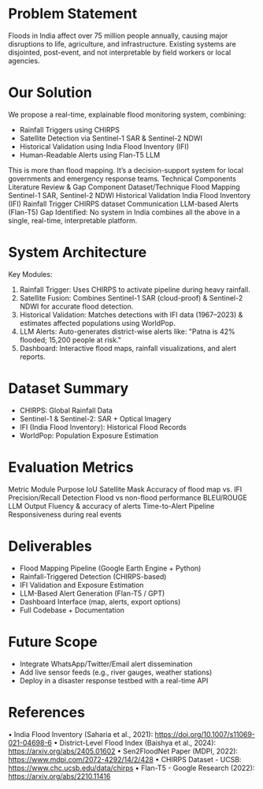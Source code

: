 # Problem Statement
Floods in India affect over 75 million people annually, causing major disruptions to life, agriculture, and infrastructure. Existing systems are disjointed, post-event, and not interpretable by field workers or local agencies.
# Our Solution
We propose a real-time, explainable flood monitoring system, combining:
- Rainfall Triggers using CHIRPS
- Satellite Detection via Sentinel-1 SAR & Sentinel-2 NDWI
- Historical Validation using India Flood Inventory (IFI)
- Human-Readable Alerts using Flan-T5 LLM

This is more than flood mapping. It’s a decision-support system for local governments and emergency response teams.
Technical Components
Literature Review & Gap
Component	Dataset/Technique
Flood Mapping	Sentinel-1 SAR, Sentinel-2 NDWI
Historical Validation	India Flood Inventory (IFI)
Rainfall Trigger	CHIRPS dataset
Communication	LLM-based Alerts (Flan-T5)
Gap Identified: No system in India combines all the above in a single, real-time, interpretable platform.
# System Architecture
Key Modules:
1. Rainfall Trigger: Uses CHIRPS to activate pipeline during heavy rainfall.
2. Satellite Fusion: Combines Sentinel-1 SAR (cloud-proof) & Sentinel-2 NDWI for accurate flood detection.
3. Historical Validation: Matches detections with IFI data (1967–2023) & estimates affected populations using WorldPop.
4. LLM Alerts: Auto-generates district-wise alerts like: "Patna is 42% flooded; 15,200 people at risk."
5. Dashboard: Interactive flood maps, rainfall visualizations, and alert reports.
# Dataset Summary
- CHIRPS: Global Rainfall Data
- Sentinel-1 & Sentinel-2: SAR + Optical Imagery
- IFI (India Flood Inventory): Historical Flood Records
- WorldPop: Population Exposure Estimation
# Evaluation Metrics
Metric	Module	Purpose
IoU	Satellite Mask	Accuracy of flood map vs. IFI
Precision/Recall	Detection	Flood vs non-flood performance
BLEU/ROUGE	LLM Output	Fluency & accuracy of alerts
Time-to-Alert	Pipeline	Responsiveness during real events
# Deliverables
- Flood Mapping Pipeline (Google Earth Engine + Python)
- Rainfall-Triggered Detection (CHIRPS-based)
- IFI Validation and Exposure Estimation
- LLM-Based Alert Generation (Flan-T5 / GPT)
- Dashboard Interface (map, alerts, export options)
- Full Codebase + Documentation
# Future Scope
- Integrate WhatsApp/Twitter/Email alert dissemination
- Add live sensor feeds (e.g., river gauges, weather stations)
- Deploy in a disaster response testbed with a real-time API
# References
•	India Flood Inventory (Saharia et al., 2021): https://doi.org/10.1007/s11069-021-04698-6
•	District-Level Flood Index (Baishya et al., 2024): https://arxiv.org/abs/2405.01602
•	Sen2FloodNet Paper (MDPI, 2022): https://www.mdpi.com/2072-4292/14/2/428
•	CHIRPS Dataset - UCSB: https://www.chc.ucsb.edu/data/chirps
•	Flan-T5 - Google Research (2022): https://arxiv.org/abs/2210.11416
